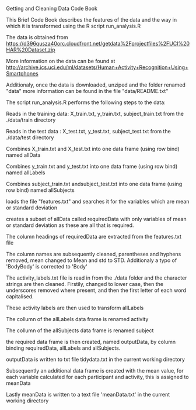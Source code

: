 Getting and Cleaning Data Code Book

This Brief Code Book describes the features of the data and the way in which it is transformed using the R script run_analysis.R

The data is obtained from https://d396qusza40orc.cloudfront.net/getdata%2Fprojectfiles%2FUCI%20HAR%20Dataset.zip

More information on the data can be found at http://archive.ics.uci.edu/ml/datasets/Human+Activity+Recognition+Using+Smartphones 

Additionaly, once the data is downloaded, unziped and the folder renamed "data" more information can be found in the file "data/README.txt"

The script run_analysis.R performs the following steps to the data:

Reads in the training data: X_train.txt, y_train.txt, subject_train.txt from the ./data/train directory

Reads in the test data : X_test.txt, y_test.txt, subject_test.txt from the ./data/test directory

Combines X_train.txt and X_test.txt into one data frame (using row bind) named allData

Combines y_train.txt and y_test.txt into one data frame (using row bind) named allLabels

Combines subject_train.txt andsubject_test.txt into one data frame (using row bind) named allSubjects

loads the file "features.txt" and searches it for the variables which are mean or standard deviation

creates a subset of allData called requiredData with only variables of mean or standard deviation as these are all that is required.

The column headings of requiredData are extracted from the features.txt file

The column names are subsequently cleaned, parentheses and hyphens removed, mean changed to Mean and std to STD. Additionaly a typo of 'BodyBody' is corrected to 'Body'

The activity_labels.txt file is read in from the ./data folder and the character strings are then cleaned. Firstily, changed to lower case, then the underscores removed where present, and then the first letter of each word capitalised.

These activity labels are then used to transform allLabels

The collumn of the allLabels data frame is renamed activity

The collumn of the allSubjects data frame is renamed subject

the required data frame is then created, named outputData, by column binding requiredData, allLabels and allSubjects.

outputData is written to txt file tidydata.txt in the current working directory

Subsequently an additional data frame is created with the mean value, for each variable calculated for each participant and activity, this is assigned to meanData

Lastly meanData is written to a text file 'meanData.txt' in the current working directory





